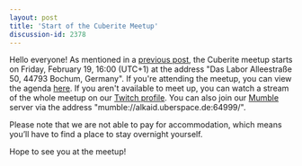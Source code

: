 ```yaml
---
layout: post
title: 'Start of the Cuberite Meetup'
discussion-id: 2378
---
```

Hello everyone! As mentioned in a [previous post](/news/cuberite-meetup/), the Cuberite meetup starts on Friday, February 19, 16:00 (UTC+1) at the address "Das Labor Alleestraße 50, 44793 Bochum, Germany". If you're attending the meetup, you can view the agenda [here](https://github.com/cuberite/MeetupAgenda2016). If you aren't available to meet up, you can watch a stream of the whole meetup on our [Twitch profile](https://www.twitch.tv/cuberite). You can also join our [Mumble](https://wiki.mumble.info/wiki/Main_Page) server via the address "mumble://alkaid.uberspace.de:64999/".

Please note that we are not able to pay for accommodation, which means you’ll have to find a place to stay overnight yourself.

Hope to see you at the meetup!

